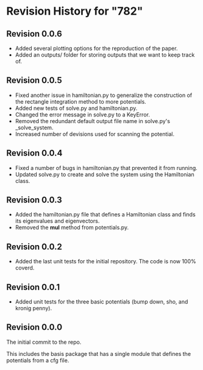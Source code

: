 # Revision History for "782"

## Revision 0.0.6

- Added several plotting options for the reproduction of the paper.
- Added an outputs/ folder for storing outputs that we want to keep track of.

## Revision 0.0.5

- Fixed another issue in hamiltonian.py to generalize the construction
  of the rectangle integration method to more potentials.
- Added new tests of solve.py and hamiltonian.py.
- Changed the error message in solve.py to a KeyError.
- Removed the redundant default output file name in solve.py's _solve_system.
- Increased number of devisions used for scanning the potential.

## Revision 0.0.4

- Fixed a number of bugs in hamiltonian.py that prevented it from running.
- Updated solve.py to create and solve the system using the Hamiltonian class.

## Revision 0.0.3

- Added the hamiltonian.py file that defines a Hamiltonian class and
  finds its eigenvalues and eigenvectors.
- Removed the __mul__ method from potentials.py.

## Revision 0.0.2

- Added the last unit tests for the initial repository. The code is
  now 100% coverd.

## Revision 0.0.1

- Added unit tests for the three basic potentials (bump down, sho, and kronig penny).

## Revision 0.0.0

The initial commit to the repo.

This includes the basis package that has a single module that defines
the potentials from a cfg file.